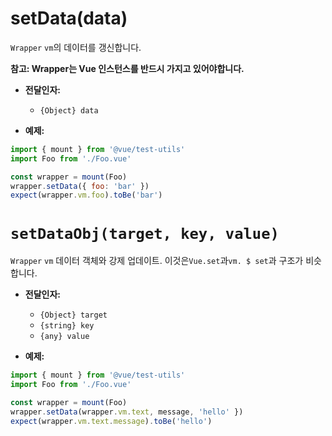 # setData(data)

`Wrapper` `vm`의 데이터를 갱신합니다.

**참고: Wrapper는 Vue 인스턴스를 반드시 가지고 있어야합니다.**

- **전달인자:**
  - `{Object} data`

- **예제:**

```js
import { mount } from '@vue/test-utils'
import Foo from './Foo.vue'

const wrapper = mount(Foo)
wrapper.setData({ foo: 'bar' })
expect(wrapper.vm.foo).toBe('bar')
```
# `setDataObj(target, key, value)`

`Wrapper` `vm` 데이터 객체와 강제 업데이트. 이것은`Vue.set`과`vm. $ set`과 구조가 비슷합니다.

- **전달인자:**
  - `{Object} target`
  - `{string} key`
  - `{any} value`

- **예제:**

```js
import { mount } from '@vue/test-utils'
import Foo from './Foo.vue'

const wrapper = mount(Foo)
wrapper.setData(wrapper.vm.text, message, 'hello' })
expect(wrapper.vm.text.message).toBe('hello')
```